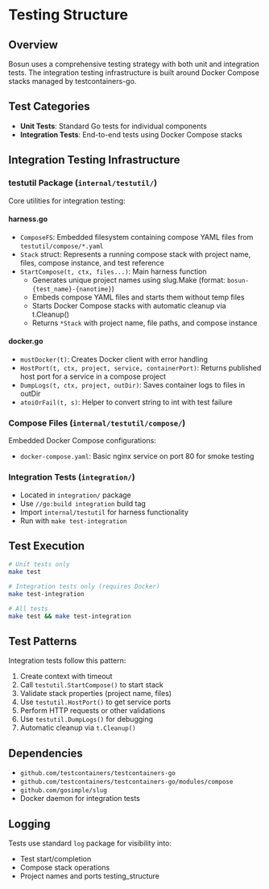 # Testing Structure

## Overview
Bosun uses a comprehensive testing strategy with both unit and integration tests. The integration testing infrastructure is built around Docker Compose stacks managed by testcontainers-go.

## Test Categories
- **Unit Tests**: Standard Go tests for individual components
- **Integration Tests**: End-to-end tests using Docker Compose stacks

## Integration Testing Infrastructure

### testutil Package (`internal/testutil/`)
Core utilities for integration testing:

#### harness.go
- `ComposeFS`: Embedded filesystem containing compose YAML files from `testutil/compose/*.yaml`
- `Stack` struct: Represents a running compose stack with project name, files, compose instance, and test reference
- `StartCompose(t, ctx, files...)`: Main harness function
  - Generates unique project names using slug.Make (format: `bosun-{test_name}-{nanotime}`)
  - Embeds compose YAML files and starts them without temp files
  - Starts Docker Compose stacks with automatic cleanup via t.Cleanup()
  - Returns `*Stack` with project name, file paths, and compose instance

#### docker.go
- `mustDocker(t)`: Creates Docker client with error handling
- `HostPort(t, ctx, project, service, containerPort)`: Returns published host port for a service in a compose project
- `DumpLogs(t, ctx, project, outDir)`: Saves container logs to files in outDir
- `atoiOrFail(t, s)`: Helper to convert string to int with test failure

### Compose Files (`internal/testutil/compose/`)
Embedded Docker Compose configurations:
- `docker-compose.yaml`: Basic nginx service on port 80 for smoke testing

### Integration Tests (`integration/`)
- Located in `integration/` package
- Use `//go:build integration` build tag
- Import `internal/testutil` for harness functionality
- Run with `make test-integration`

## Test Execution
```bash
# Unit tests only
make test

# Integration tests only (requires Docker)
make test-integration

# All tests
make test && make test-integration
```

## Test Patterns
Integration tests follow this pattern:
1. Create context with timeout
2. Call `testutil.StartCompose()` to start stack
3. Validate stack properties (project name, files)
4. Use `testutil.HostPort()` to get service ports
5. Perform HTTP requests or other validations
6. Use `testutil.DumpLogs()` for debugging
7. Automatic cleanup via `t.Cleanup()`

## Dependencies
- `github.com/testcontainers/testcontainers-go`
- `github.com/testcontainers/testcontainers-go/modules/compose`
- `github.com/gosimple/slug`
- Docker daemon for integration tests

## Logging
Tests use standard `log` package for visibility into:
- Test start/completion
- Compose stack operations
- Project names and ports</content>
<parameter name="memory_name">testing_structure
